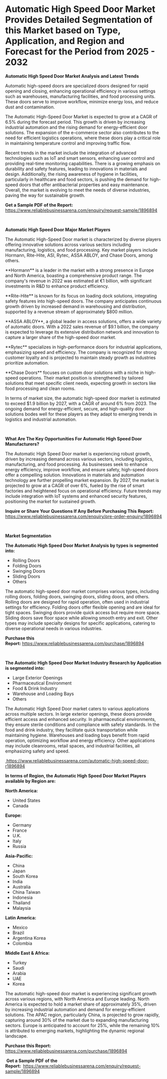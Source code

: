 <p><h1>Automatic High Speed Door Market Provides Detailed Segmentation of this Market based on Type, Application, and Region and Forecast for the Period from 2025 - 2032</h1></p><p><strong>Automatic High Speed Door Market Analysis and Latest Trends</strong></p>
<p><p>Automatic high-speed doors are specialized doors designed for rapid opening and closing, enhancing operational efficiency in various settings such as warehouses, manufacturing facilities, and food processing units. These doors serve to improve workflow, minimize energy loss, and reduce dust and contamination.</p><p>The Automatic High-Speed Door Market is expected to grow at a CAGR of 6.5% during the forecast period. This growth is driven by increasing industrial automation and the rising demand for energy-efficient door solutions. The expansion of the e-commerce sector also contributes to the need for efficient logistics operations, where these doors play a critical role in maintaining temperature control and improving traffic flow.</p><p>Recent trends in the market include the integration of advanced technologies such as IoT and smart sensors, enhancing user control and providing real-time monitoring capabilities. There is a growing emphasis on durability and safety features, leading to innovations in materials and design. Additionally, the rising awareness of hygiene in facilities, particularly in healthcare and food sectors, is pushing the demand for high-speed doors that offer antibacterial properties and easy maintenance. Overall, the market is evolving to meet the needs of diverse industries, paving the way for sustainable growth.</p></p>
<p><strong>Get a Sample PDF of the Report:&nbsp;</strong> <a href="https://www.reliablebusinessarena.com/enquiry/request-sample/1896894?utm_campaign=2564&utm_medium=2&utm_source=Github&utm_content=ia&utm_term=12042025&utm_id=automatic-high-speed-door">https://www.reliablebusinessarena.com/enquiry/request-sample/1896894</a></p>
<p>&nbsp;</p>
<p><strong>Automatic High Speed Door Major Market Players</strong></p>
<p><p>The Automatic High-Speed Door market is characterized by diverse players offering innovative solutions across various sectors including manufacturing, logistics, and food processing. Key market players include Hormann, Rite-Hite, ASI, Rytec, ASSA ABLOY, and Chase Doors, among others.</p><p>**Hormann** is a leader in the market with a strong presence in Europe and North America, boasting a comprehensive product range. The company's revenue in 2022 was estimated at €1 billion, with significant investments in R&D to enhance product efficiency.</p><p>**Rite-Hite** is known for its focus on loading dock solutions, integrating safety features into high-speed doors. The company anticipates continuous growth driven by increased demand in warehousing and distribution, supported by a revenue stream of approximately $800 million.</p><p>**ASSA ABLOY**, a global leader in access solutions, offers a wide variety of automatic doors. With a 2022 sales revenue of $9.1 billion, the company is expected to leverage its extensive distribution network and innovation to capture a larger share of the high-speed door market.</p><p>**Rytec** specializes in high-performance doors for industrial applications, emphasizing speed and efficiency. The company is recognized for strong customer loyalty and is projected to maintain steady growth as industries prioritize automation.</p><p>**Chase Doors** focuses on custom door solutions with a niche in high-speed operations. Their market position is strengthened by tailored solutions that meet specific client needs, expecting growth in sectors like food processing and clean rooms.</p><p>In terms of market size, the automatic high-speed door market is estimated to exceed $1.9 billion by 2027, with a CAGR of around 6% from 2023. The ongoing demand for energy-efficient, secure, and high-quality door solutions bodes well for these players as they adapt to emerging trends in logistics and industrial automation.</p></p>
<p>&nbsp;</p>
<p><strong>What Are The Key Opportunities For Automatic High Speed Door Manufacturers?</strong></p>
<p><p>The Automatic High Speed Door market is experiencing robust growth, driven by increasing demand across various sectors, including logistics, manufacturing, and food processing. As businesses seek to enhance energy efficiency, improve workflow, and ensure safety, high-speed doors offer a compelling solution. Innovations in materials and automation technology are further propelling market expansion. By 2027, the market is projected to grow at a CAGR of over 6%, fueled by the rise of smart factories and heightened focus on operational efficiency. Future trends may include integration with IoT systems and enhanced security features, positioning the market for sustained growth.</p></p>
<p><strong>Inquire or Share Your Questions If Any Before Purchasing This Report:</strong> <a href="https://www.reliablebusinessarena.com/enquiry/pre-order-enquiry/1896894?utm_campaign=2564&utm_medium=2&utm_source=Github&utm_content=ia&utm_term=12042025&utm_id=automatic-high-speed-door">https://www.reliablebusinessarena.com/enquiry/pre-order-enquiry/1896894</a></p>
<p>&nbsp;</p>
<p><strong>Market Segmentation</strong></p>
<p><strong>The Automatic High Speed Door Market Analysis by types is segmented into:</strong></p>
<p><ul><li>Rolling Doors</li><li>Folding Doors</li><li>Swinging Doors</li><li>Sliding Doors</li><li>Others</li></ul></p>
<p><p>The automatic high-speed door market comprises various types, including rolling doors, folding doors, swinging doors, sliding doors, and others. Rolling doors are designed for rapid operation, often used in industrial settings for efficiency. Folding doors offer flexible opening and are ideal for tight spaces. Swinging doors provide quick access but require more space. Sliding doors save floor space while allowing smooth entry and exit. Other types may include specialty designs for specific applications, catering to diverse operational needs in various industries.</p></p>
<p><strong>Purchase this Report:&nbsp;</strong><a href="https://www.reliablebusinessarena.com/purchase/1896894?utm_campaign=2564&utm_medium=2&utm_source=Github&utm_content=ia&utm_term=12042025&utm_id=automatic-high-speed-door">https://www.reliablebusinessarena.com/purchase/1896894</a></p>
<p>&nbsp;</p>
<p><strong>The Automatic High Speed Door Market Industry Research by Application is segmented into:</strong></p>
<p><ul><li>Large Exterior Openings</li><li>Pharmaceutical Environment</li><li>Food & Drink Industry</li><li>Warehouse and Loading Bays</li><li>Others</li></ul></p>
<p><p>The Automatic High Speed Door market caters to various applications across multiple sectors. In large exterior openings, these doors provide efficient access and enhanced security. In pharmaceutical environments, they ensure sterile conditions and compliance with safety standards. In the food and drink industry, they facilitate quick transportation while maintaining hygiene. Warehouses and loading bays benefit from rapid operation, optimizing workflow and energy efficiency. Other applications may include cleanrooms, retail spaces, and industrial facilities, all emphasizing safety and speed.</p></p>
<p><a href="https://www.reliablebusinessarena.com/automatic-high-speed-door-r1896894?utm_campaign=2564&utm_medium=2&utm_source=Github&utm_content=ia&utm_term=12042025&utm_id=automatic-high-speed-door">&nbsp;https://www.reliablebusinessarena.com/automatic-high-speed-door-r1896894</a></p>
<p><strong>In terms of Region, the Automatic High Speed Door Market Players available by Region are:</strong></p>
<p>
    <p> <strong> North America: </strong>
        <ul>
            <li>United States</li>
            <li>Canada</li>
        </ul>
        </p> 
    <p> <strong> Europe: </strong>
        <ul>
            <li>Germany</li>
            <li>France</li>
            <li>U.K.</li>
            <li>Italy</li>
            <li>Russia</li>
        </ul>
        </p> 
    <p> <strong> Asia-Pacific: </strong>
        <ul>
            <li>China</li>
            <li>Japan</li>
            <li>South Korea</li>
            <li>India</li>
            <li>Australia</li>
            <li>China Taiwan</li>
            <li>Indonesia</li>
            <li>Thailand</li>
            <li>Malaysia</li>
        </ul>
        </p> 
    <p> <strong> Latin America: </strong>
        <ul>
            <li>Mexico</li>
            <li>Brazil</li>
            <li>Argentina Korea</li>
            <li>Colombia</li>
        </ul>
        </p> 
    <p> <strong> Middle East & Africa: </strong>
        <ul>
            <li>Turkey</li>
            <li>Saudi</li>
            <li>Arabia</li>
            <li>UAE</li>
            <li>Korea</li>
        </ul>
    </p>
    </p>
<p><p>The automatic high-speed door market is experiencing significant growth across various regions, with North America and Europe leading. North America is expected to hold a market share of approximately 35%, driven by increasing industrial automation and demand for energy-efficient solutions. The APAC region, particularly China, is projected to grow rapidly, capturing around 30% of the market due to expanding manufacturing sectors. Europe is anticipated to account for 25%, while the remaining 10% is attributed to emerging markets, highlighting the dynamic regional landscape.</p></p>
<p><strong>Purchase this Report: </strong><a href="https://www.reliablebusinessarena.com/purchase/1896894?utm_campaign=2564&utm_medium=2&utm_source=Github&utm_content=ia&utm_term=12042025&utm_id=automatic-high-speed-door">https://www.reliablebusinessarena.com/purchase/1896894</a></p>
<p>&nbsp;<strong>Get a Sample PDF of the Report:&nbsp;&nbsp;</strong><a href="https://www.reliablebusinessarena.com/enquiry/request-sample/1896894?utm_campaign=2564&utm_medium=2&utm_source=Github&utm_content=ia&utm_term=12042025&utm_id=automatic-high-speed-door">https://www.reliablebusinessarena.com/enquiry/request-sample/1896894</a></p>
<p><strong></strong></p>
<p><p></p><p></p><p></p></p>